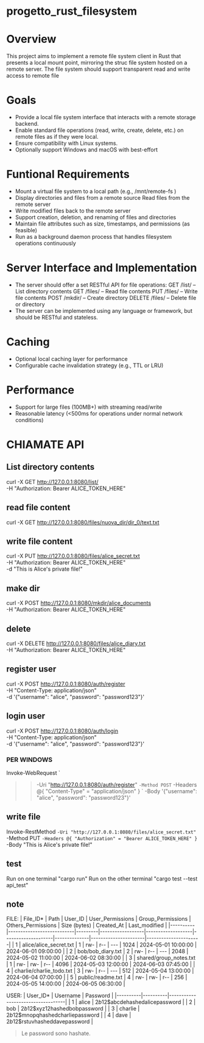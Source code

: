 # progetto_rust_filesystem

# Overview
This project aims to implement a remote file system client in Rust that presents a local mount point, mirroring the struc
file system hosted on a remote server. The file system should support transparent read and write access to remote file
# Goals
- Provide a local file system interface that interacts with a remote storage backend.
- Enable standard file operations (read, write, create, delete, etc.) on remote files as if they were local.
- Ensure compatibility with Linux systems.
- Optionally support Windows and macOS with best-effort 
# Funtional Requirements
- Mount a virtual file system to a local path (e.g., /mnt/remote-fs )
- Display directories and files from a remote source
Read files from the remote server
- Write modified files back to the remote server
- Support creation, deletion, and renaming of files and directories
- Maintain file attributes such as size, timestamps, and permissions (as feasible)
- Run as a background daemon process that handles filesystem operations continuously

# Server Interface and Implementation 
- The server should offer a set RESTful API for file operations:
GET /list/<path> – List directory contents
GET /files/<path> – Read file contents
PUT /files/<path> – Write file contents
POST /mkdir/<path> – Create directory
DELETE /files/<path> – Delete file or directory
- The server can be implemented using any language or framework, but should be RESTful and stateless.

# Caching
- Optional local caching layer for performance
- Configurable cache invalidation strategy (e.g., TTL or LRU)

# Performance
- Support for large files (100MB+) with streaming read/write
- Reasonable latency (<500ms for operations under normal network conditions)

# CHIAMATE API

## List directory contents
curl -X GET http://127.0.0.1:8080/list/ \
  -H "Authorization: Bearer ALICE_TOKEN_HERE"

## read file content 
curl -X GET  http://127.0.0.1:8080/files/nuova_dir/dir_0/text.txt

## write file content
curl -X PUT http://127.0.0.1:8080/files/alice_secret.txt \
  -H "Authorization: Bearer ALICE_TOKEN_HERE" \
  -d "This is Alice's private file!"

## make dir 
curl -X POST http://127.0.0.1:8080/mkdir/alice_documents \
  -H "Authorization: Bearer ALICE_TOKEN_HERE"
  
## delete 
curl -X DELETE http://127.0.0.1:8080/files/alice_diary.txt \
  -H "Authorization: Bearer ALICE_TOKEN_HERE"

## register user
curl -X POST http://127.0.0.1:8080/auth/register \
  -H "Content-Type: application/json" \
  -d '{"username": "alice", "password": "password123"}'

## login user
curl -X POST http://127.0.0.1:8080/auth/login \
  -H "Content-Type: application/json" \
  -d '{"username": "alice", "password": "password123"}'


  ### PER WINDOWS 
  Invoke-WebRequest `
>>   -Uri "http://127.0.0.1:8080/auth/register" `
>>   -Method POST `
>>   -Headers @{ "Content-Type" = "application/json" } `
>>   -Body '{"username": "alice", "password": "password123"}'
## write file
Invoke-RestMethod `
  -Uri "http://127.0.0.1:8080/files/alice_secret.txt" `
  -Method PUT `
  -Headers @{ "Authorization" = "Bearer ALICE_TOKEN_HERE" } `
  -Body "This is Alice's private file!"


  

## test
Run on one terminal "cargo run"
Run on the other terminal "cargo test --test api_test"



## note
FILE:
| File_ID* | Path                      | User_ID | User_Permissions | Group_Permissions | Others_Permissions | Size (bytes) | Created_At           | Last_modified         |
|----------|---------------------------|---------|------------------|-------------------|--------------------|--------------|----------------------|----------------------|
| 1        | alice/alice_secret.txt    | 1       | rw-              | r--               | ---                | 1024         | 2024-05-01 10:00:00  | 2024-06-01 09:00:00  |
| 2        | bob/bob_diary.txt         | 2       | rw-              | r--               | ---                | 2048         | 2024-05-02 11:00:00  | 2024-06-02 08:30:00  |
| 3        | shared/group_notes.txt    | 1       | rw-              | rw-               | r--                | 4096         | 2024-05-03 12:00:00  | 2024-06-03 07:45:00  |
| 4        | charlie/charlie_todo.txt  | 3       | rw-              | r--               | ---                | 512          | 2024-05-04 13:00:00  | 2024-06-04 07:00:00  |
| 5        | public/readme.txt         | 4       | rw-              | rw-               | r--                | 256          | 2024-05-05 14:00:00  | 2024-06-05 06:30:00  |

USER:
| User_ID* | Username | Password                          |
|----------|----------|-----------------------------------|
| 1        | alice    | $2b$12$abcdehashedalicepassword   |
| 2        | bob      | $2b$12$xyz12hashedbobpassword     |
| 3        | charlie  | $2b$12$mnopqhashedcharliepassword |
| 4        | dave     | $2b$12$rstuvhasheddavepassword    |

> Le password sono hashate.